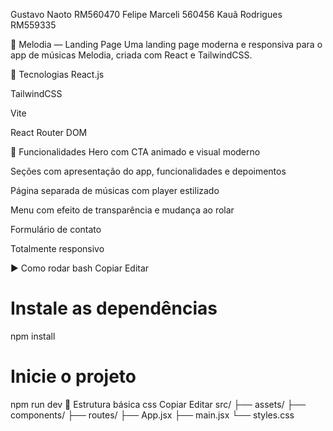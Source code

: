 Gustavo Naoto RM560470
Felipe Marceli 560456
Kauã Rodrigues RM559335

🎵 Melodia — Landing Page
Uma landing page moderna e responsiva para o app de músicas Melodia, criada com React e TailwindCSS.

🚀 Tecnologias
React.js

TailwindCSS

Vite

React Router DOM

📌 Funcionalidades
Hero com CTA animado e visual moderno

Seções com apresentação do app, funcionalidades e depoimentos

Página separada de músicas com player estilizado

Menu com efeito de transparência e mudança ao rolar

Formulário de contato

Totalmente responsivo

▶️ Como rodar
bash
Copiar
Editar
# Instale as dependências
npm install

# Inicie o projeto
npm run dev
📁 Estrutura básica
css
Copiar
Editar
src/
├── assets/
├── components/
├── routes/
├── App.jsx
├── main.jsx
└── styles.css
